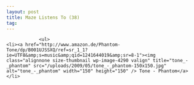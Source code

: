 ```yaml
---
layout: post
title: Maze Listens To (38)
tag: 
---
```



                <ul>
    <li><a href="http://www.amazon.de/Phantom-Tone/dp/B001UJSSXQ/ref=sr_1_1?ie=UTF8&amp;s=music&amp;qid=1241644019&amp;sr=8-1"><img class="alignnone size-thumbnail wp-image-4290 valign" title="tone_-_phantom" src="/uploads/2009/05/tone_-_phantom-150x150.jpg" alt="tone_-_phantom" width="150" height="150" /> Tone - Phantom</a></li>
</ul>
            
